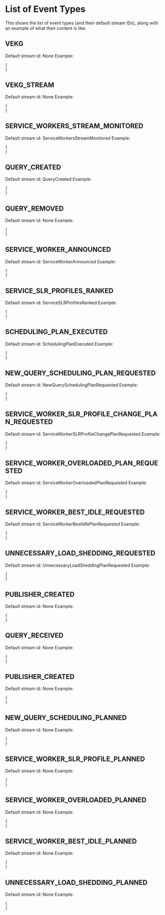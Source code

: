 # List of Event Types
This shows the list of event types (and their default stream IDs), along with an example of what their content is like.

## VEKG
Default stream id: None
Example:
```json
{
}
```
## VEKG_STREAM
Default stream id: None
Example:
```json
{
}
```

## SERVICE_WORKERS_STREAM_MONITORED
Default stream id: ServiceWorkersStreamMonitored
Example:
```json
{
}
```

## QUERY_CREATED
Default stream id: QueryCreated
Example:
```json
{
}
```

## QUERY_REMOVED
Default stream id: None
Example:
```json
{
}
```

## SERVICE_WORKER_ANNOUNCED
Default stream id: ServiceWorkerAnnounced
Example:
```json
{
}
```

## SERVICE_SLR_PROFILES_RANKED
Default stream id: ServiceSLRProfilesRanked
Example:
```json
{
}
```

## SCHEDULING_PLAN_EXECUTED
Default stream id: SchedulingPlanExecuted
Example:
```json
{
}
```

## NEW_QUERY_SCHEDULING_PLAN_REQUESTED
Default stream id: NewQuerySchedulingPlanRequested
Example:
```json
{
}
```

## SERVICE_WORKER_SLR_PROFILE_CHANGE_PLAN_REQUESTED
Default stream id: ServiceWorkerSLRProfileChangePlanRequested
Example:
```json
{
}
```

## SERVICE_WORKER_OVERLOADED_PLAN_REQUESTED
Default stream id: ServiceWorkerOverloadedPlanRequested
Example:
```json
{
}
```

## SERVICE_WORKER_BEST_IDLE_REQUESTED
Default stream id: ServiceWorkerBestIdlePlanRequested
Example:
```json
{
}
```

## UNNECESSARY_LOAD_SHEDDING_REQUESTED
Default stream id: UnnecessaryLoadSheddingPlanRequested
Example:
```json
{
}
```

## PUBLISHER_CREATED
Default stream id: None
Example:
```json
{
}
```

## QUERY_RECEIVED
Default stream id: None
Example:
```json
{
}
```


## PUBLISHER_CREATED
Default stream id: None
Example:
```json
{
}
```

## NEW_QUERY_SCHEDULING_PLANNED
Default stream id: None
Example:
```json
{
}
```


## SERVICE_WORKER_SLR_PROFILE_PLANNED
Default stream id: None
Example:
```json
{
}
```


## SERVICE_WORKER_OVERLOADED_PLANNED
Default stream id: None
Example:
```json
{
}
```


## SERVICE_WORKER_BEST_IDLE_PLANNED
Default stream id: None
Example:
```json
{
}
```


## UNNECESSARY_LOAD_SHEDDING_PLANNED
Default stream id: None
Example:
```json
{
}
```

